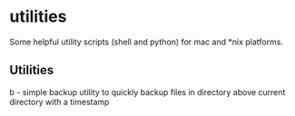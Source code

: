 # utilities
Some helpful utility scripts (shell and python) for mac and *nix platforms.

## Utilities
b - simple backup utility to quickly backup files in directory above current directory with a timestamp
